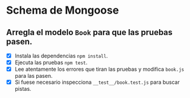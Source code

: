 # Schema de Mongoose

## Arregla el modelo `Book` para que las pruebas pasen.

- [x] Instala las dependencias `npm install`.
- [x] Ejecuta las pruebas `npm test`.
- [x] Lee atentamente los errores que tiran las pruebas y modifica `book.js` para las pasen.
- [x] Si fuese necesario inspecciona `__test__/book.test.js` para buscar pistas.
